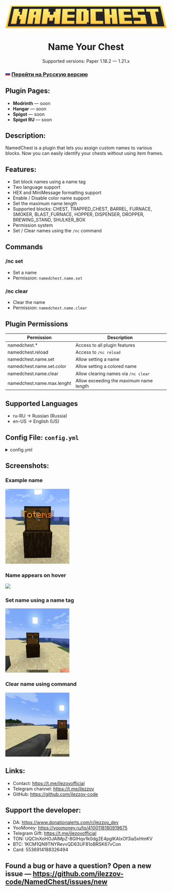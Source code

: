 <div align="center">
    <img src="img/logo/namedchest.png">
</div>

<div align="center">
    <h1>Name Your Chest</h1>
    <p>Supported versions: Paper 1.18.2 — 1.21.x</p>
</div>

### <img src="img/flags/ru.svg" width="15"> [Перейти на Русскую версию](readmes/README_RU.md)

## Plugin Pages:
* **Modrinth** — soon
* **Hangar** — soon
* **Spigot** — soon
* **Spigot RU** — soon

## Description:
NamedChest is a plugin that lets you assign custom names to various blocks. Now you can easily identify your chests without using item frames.

## Features:
* Set block names using a name tag
* Two language support
* HEX and MiniMessage formatting support
* Enable / Disable color name support
* Set the maximum name length
* Supported blocks: CHEST, TRAPPED_CHEST, BARREL, FURNACE, SMOKER, BLAST_FURNACE, HOPPER,
  DISPENSER, DROPPER, BREWING_STAND, SHULKER_BOX
* Permission system
* Set / Clear names using the `/nc` command

## Commands

### /nc set <name>
* Set a name
* Permission: `namedchest.name.set`

### /nc clear
* Clear the name
* Permission: `namedchest.name.clear`

## Plugin Permissions

| Permission                  | Description                                         |
|----------------------------|-----------------------------------------------------|
| namedchest.*               | Access to all plugin features                       |
| namedchest.reload          | Access to `/nc reload`                              |
| namedchest.name.set        | Allow setting a name                                |
| namedchest.name.set.color  | Allow setting a colored name                        |
| namedchest.name.clear      | Allow clearing names via `/nc clear`                |
| namedchest.name.max.lenght | Allow exceeding the maximum name length            |

## Supported Languages
* ru-RU → Russian (Russia)
* en-US → English (US)

## Config File: `config.yml`

<details>
  <summary>config.yml</summary>

  ```yml
    # ███╗░░██╗░█████╗░███╗░░░███╗███████╗██████╗░░░░█████╗░██╗░░██╗███████╗░██████╗████████╗
    # ████╗░██║██╔══██╗████╗░████║██╔════╝██╔══██╗░░██╔══██╗██║░░██║██╔════╝██╔════╝╚══██╔══╝
    # ██╔██╗██║███████║██╔████╔██║█████╗░░██║░░██║░░██║░░╚═╝███████║█████╗░░╚█████╗░░░░██║░░░
    # ██║╚████║██╔══██║██║╚██╔╝██║██╔══╝░░██║░░██║░░██║░░██╗██╔══██║██╔══╝░░░╚═══██╗░░░██║░░░
    # ██║░╚███║██║░░██║██║░╚═╝░██║███████╗██████╔╝░░╚█████╔╝██║░░██║███████╗██████╔╝░░░██║░░░
    # ╚═╝░░╚══╝╚═╝░░╚═╝╚═╝░░░░░╚═╝╚══════╝╚═════╝░░░░╚════╝░╚═╝░░╚═╝╚══════╝╚═════╝░░░░╚═╝░░░

    # Developer / Разработчик: ILeZzoV

    # Socials / Ссылки:
    # • Contact with me / Связаться: https://t.me/ilezovofficial
    # • Telegram Channel / Телеграм канал:
    #    | RUS: https://t.me/ilezzov
    #    | EN: https://t.me/ilezzov_en
    # • GitHub: https://github.com/ilezzov-code

    # By me coffee / Поддержать разработчика:
    # • DA: https://www.donationalerts.com/r/ilezzov_dev
    # • YooMoney: https://yoomoney.ru/to/4100118180919675
    # • Telegram Gift: https://t.me/ilezovofficial
    # • TON: UQCInXoHOJAlMpZ-8GIHqv1k0dg2E4pglKAIxOf3ia5xHmKV
    # • BTC: 1KCM1QN9TNYRevvQD63UF81oBRSK67vCon
    # • Card: 5536914188326494

    # Supporting messages languages / Доступные языки сообщений:
    # ru-RU, en-US
    language: "ru-RU"

    # Check the plugin for updates
    # Проверять плагин на наличие обновлений
    check_updates: true

    # Enable / Disable the option to name a block | Включить / Отключить возможность давать имя блоку
    # Supporting blocks / Поддерживаемые блоки: CHEST (сундук), TRAPPED_CHEST (сундук-ловушка),
    # BARREL (бочка), FURNACE (печка), SMOKER (коптильня), BLAST_FURNACE (плавильня), HOPPER (воронка),
    # DISPENSER (раздатчик), DROPPER (выбрасыватель), BREWING_STAND (варочная стойка), SHULKER_BOX (шалкер бокс)
    supporting_block:
      - CHEST
      - TRAPPED_CHEST
      - BARREL
      - FURNACE
      - SMOKER
      - BLAST_FURNACE
      - HOPPER
      - DISPENSER
      - DROPPER
      - BREWING_STAND
      - SHULKER_BOX

    # Maximum distance to the block / Максимальная дистанция до нужного блока
    block_max_distant: 5

    # Item's name settings / Настроить название предмета:
    name_settings:
      # Enable support color name / Включить поддержку цветных имен
      support_color: true
      # Max name length / Максимальная длинна имени
      max_name_length: 25

    # Don't edit this / Не редактируйте это
    config_version: 1.0
  ```
</details>

## Screenshots:

### Example name
<img src="img/screenshots/name_example.png" width="200">

### Name appears on hover
<img src="img/screenshots/show_name.gif" width="200">

### Set name using a name tag
<img src="img/screenshots/set_name.gif" width="200">

### Clear name using command
<img src="img/screenshots/clear_name.gif" width="200">

## Links:
* Contact: https://t.me/ilezovofficial
* Telegram channel: https://t.me/ilezzov
* GitHub: https://github.com/ilezzov-code

## Support the developer:
* DA: https://www.donationalerts.com/r/ilezzov_dev
* YooMoney: https://yoomoney.ru/to/4100118180919675
* Telegram Gift: https://t.me/ilezovofficial
* TON: UQCInXoHOJAlMpZ-8GIHqv1k0dg2E4pglKAIxOf3ia5xHmKV
* BTC: 1KCM1QN9TNYRevvQD63UF81oBRSK67vCon
* Card: 5536914188326494

## Found a bug or have a question? Open a new issue — https://github.com/ilezzov-code/NamedChest/issues/new


